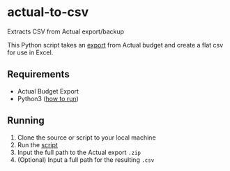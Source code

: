 # actual-to-csv

Extracts CSV from Actual export/backup

This Python script takes an [export](https://actualbudget.github.io/docs/Getting-Started/using-actual/settings#export) from Actual budget and create a flat csv for use in Excel.

## Requirements

- Actual Budget Export
- Python3 ([how to run](https://realpython.com/run-python-scripts/))

## Running

1. Clone the source or script to your local machine
2. Run the [script](/src/main.py)
3. Input the full path to the Actual export `.zip`
4. (Optional) Input a full path for the resulting `.csv`
